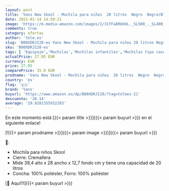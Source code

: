 ```yaml
---
layout: post
title: 'Vans New Skool - Mochila para niños  20 litros  Negro  Negro/Blanco   Talla única UE  39 4 x 28 x 12 7 cm'
date: 2022-01-14 14:59:21
image: 'https://m.media-amazon.com/images/I/31fFa8RkHdL._SL500_._SL400_.jpg'
comments: true
category: ofertas
author: 'tole.es'
slug: 'B00XDRJI28-es Vans New Skool - Mochila para niños 20 litros Negro...'
sku: 'B00XDRJI28-es'
tags: [ 'Equipaje','Mochilas','Mochilas infantiles','Mochilas tipo casual','mochila','vans', ]
actualPrice: 27.95 EUR
currency: EUR
price: 27.95
comparePrice: 35.0 EUR
prodname: 'Vans New Skool - Mochila para niños  20 litros  Negro  Negro/Blanco   Talla única UE  39 4 x 28 x 12 7 cm'
country: 'es'
flag: '🇪🇸'
brand: 'Vans'
buyurl: 'https://www.amazon.es/dp/B00XDRJI28/?tag=tolees-21'
descuento: '20.14'
average: '29.9281355932203'
---
```


En este momento está [{{< param title >}}]({{< param buyurl >}}) en el siguiente enlace!

[![{{< param prodname >}}]({{< param image >}})]({{< param buyurl >}})

🔎:

- Mochila para niños Skool
- Cierre: Cremallera
- Mide 39,4 alto x 28 ancho x 12,7 fondo cm y tiene una capacidad de 20 litros
- Concha: 100% poliéster, Forro: 100% poliéster

[🛒 Aquí!!!]({{< param buyurl >}})
